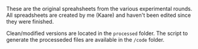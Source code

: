 These are the original spreahsheets from the various experimental rounds. 
All spreadsheets are created by me (Kaare) and haven't been edited since they were finished. 

Clean/modified versions are located in the `processed` folder. The script to generate the processeded files are available in the `/code` folder.
